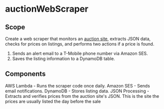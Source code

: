 # auctionWebScraper

## Scope
Create a web scraper that monitors an [auction site](https://www.dupagesheriff.org/foreclosureListings), extracts JSON data, checks for prices on listings, and performs two actions if a price is found.
1. Sends an alert email to a T-Mobile phone number via Amazon SES.
2. Saves the listing information to a DynamoDB table.

## Components
AWS Lambda - Runs the scraper code once daily.
Amazon SES - Sends email notifications.
DynamoDB - Stores listing data.
JSON Processing - Extracts and verifies prices from the auction site's JSON.
This is the site the prices are usually listed the day before the sale
